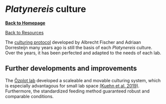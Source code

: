 # *Platynereis* culture
[**Back to Homepage**](index.md)

[Back to Resources](resources.md)


The [culturing protocol](https://github.com/platynereis/resources/blob/main/Fischer-Dorrenstejn_Culture_Instructions.txt) developed by Albrecht Fischer and Adriaan Dorresteijn many years ago is still the basis of each *Platynereis* culture. Over the years, it has been perfected and adapted to the needs of each lab. 


## Further developments and improvements

The [Özplot lab](labs.md|#özplot-lab) developed a scaleable and movable culturing system, which is especially advantagous for small lab space [(Kuehn et al. 2019)](https://journals.plos.org/plosone/article?id=10.1371/journal.pone.0226156). Furthermore, the standardized feeding method guaranteed robust and comparable conditions. 
